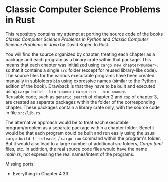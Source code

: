 # Classic Computer Science Problems in Rust

This repository contains my attempt at porting the source code of the books *Classic Computer Science Problems in Python* and *Classic Computer Science Problems in Java* by David Kopec to Rust.

You will find the source organized by chapter, treating each chapter as a package and each program as a binary crate within that package.
This means that each chapter was initialized using `cargo new chapter<number>`, so that it contains a single `src` folder (except for reused library-like code).  
The source files for the various executable programs have been created manually in subfolders `bin` using expressive names (similar to the Python edition of the book). Drawback is that they have to be built and executed using `cargo build --bin <name>` / `cargo run --bin <name>`.  
Reusable code, such as `generic_search` of chapter 2 and `csp` of chapter 3, are created as separate packages within the folder of the corresponding chapter. These packages contain a library crate only, with the source code in file `src/lib.rs`.

The alternative approach would be to treat each executable program/problem as a separate package within a chapter folder. Benefit would be that each program could be built and run easily using the usual `cargo build [--release]` / `cargo run` command within the program's folder. But it would also lead to a large number of additional *src* folders, *Cargo.toml* files, etc. In addition, the real source code files would have the name *main.rs*, not expressing the real names/intent of the programs.

Missing ports:

- Everything in Chapter 4.3ff

